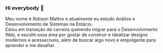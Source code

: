 ### Hi everybody 👋

Meu nome é Robson Mattos e atualmente eu estudo Análise e Desenvolvimento de Sistemas na Estácio. <br/>Estou em transição de carreira querendo migrar para o Desenvolvimento Web, e escolhi essa área por gostar de construir e idealizar designs modernos e acesseciveis, além de buscar algo novo e empolgante para aprender e me desafiar.

<!--
**robemattos/robemattos** is a ✨ _special_ ✨ repository because its `README.md` (this file) appears on your GitHub profile.

Here are some ideas to get you started:

- 🔭 I’m currently working on ...
- 🌱 I’m currently learning ...
- 👯 I’m looking to collaborate on ...
- 🤔 I’m looking for help with ...
- 💬 Ask me about ...
- 📫 How to reach me: ...
- 😄 Pronouns: ...
- ⚡ Fun fact: ...
-->
